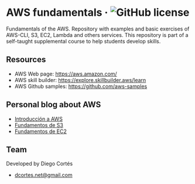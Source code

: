 # AWS fundamentals &middot; ![GitHub license](https://img.shields.io/badge/license-MIT-blue.svg)

Fundamentals of the AWS. Repository with examples and basic exercises of AWS-CLI, S3, EC2, Lambda and others services. This repository is part of a self-taught supplemental course to help students develop skills.

## Resources

- AWS Web page: https://aws.amazon.com/
- AWS skill builder: https://explore.skillbuilder.aws/learn
- AWS Github samples: https://github.com/aws-samples

## Personal blog about AWS

- [Introducción a AWS](https://medium.com/@diego.coder/introducci%C3%B3n-a-aws-y-principales-servicios-c1acbee0edbe)
- [Fundamentos de S3](https://medium.com/@diego.coder/introducci%C3%B3n-a-aws-s3-c6ee07725de4)
- [Fundamentos de EC2](https://medium.com/@diego.coder/introducci%C3%B3n-a-aws-ec2-281855453df4)

## Team

Developed by Diego Cortés

- dcortes.net@gmail.com
